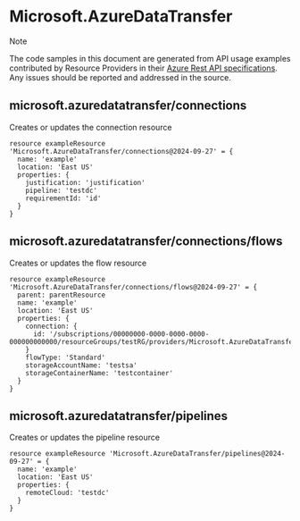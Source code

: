# Microsoft.AzureDataTransfer
  
> [!NOTE]
> The code samples in this document are generated from API usage examples contributed by Resource Providers in their [Azure Rest API specifications](https://github.com/Azure/azure-rest-api-specs). Any issues should be reported and addressed in the source.


## microsoft.azuredatatransfer/connections

Creates or updates the connection resource
```bicep
resource exampleResource 'Microsoft.AzureDataTransfer/connections@2024-09-27' = {
  name: 'example'
  location: 'East US'
  properties: {
    justification: 'justification'
    pipeline: 'testdc'
    requirementId: 'id'
  }
}
```

## microsoft.azuredatatransfer/connections/flows

Creates or updates the flow resource
```bicep
resource exampleResource 'Microsoft.AzureDataTransfer/connections/flows@2024-09-27' = {
  parent: parentResource 
  name: 'example'
  location: 'East US'
  properties: {
    connection: {
      id: '/subscriptions/00000000-0000-0000-0000-000000000000/resourceGroups/testRG/providers/Microsoft.AzureDataTransfer/connections/testConnection'
    }
    flowType: 'Standard'
    storageAccountName: 'testsa'
    storageContainerName: 'testcontainer'
  }
}
```

## microsoft.azuredatatransfer/pipelines

Creates or updates the pipeline resource
```bicep
resource exampleResource 'Microsoft.AzureDataTransfer/pipelines@2024-09-27' = {
  name: 'example'
  location: 'East US'
  properties: {
    remoteCloud: 'testdc'
  }
}
```
